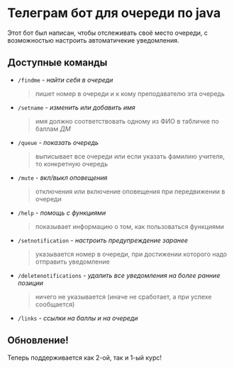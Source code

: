 # Телеграм бот для очереди по java

Этот бот был написан, чтобы отслеживать своё место очереди, с возможностью настроить 
автоматичекие уведомления.

## Доступные команды

* ``/findme`` - _найти себя в очереди_ 
  > пишет номер в очереди и к кому преподавателю эта очередь
* ``/setname`` - _изменить или добавить имя_ 
  > имя должно соответствовать одному из ФИО в табличке по баллам *ДМ*
* ``/queue`` - _показать очередь_ 
  > выписывает все очереди или если указать фамилию учителя, то конкретную очередь
* ``/mute`` - _вкл/выкл оповещения_
  > отключения или включение оповещения при передвижении в очереди
* ``/help`` - _помощь с функциями_
  > показывает информацию о том, как пользоваться функциями  
* ``/setnotification`` - _настроить предупреждение заранее_
  > указывается номер в очереди, при достижении которого надо отправить уведомление
* ``/deletenotifications`` - _удалить все уведомления на более ранние позиции_
  > ничего не указывается (иначе не сработает, а при успехе сообщается)
* ``/links`` - _ссылки на баллы и на очереди_
## Обновление!
Теперь поддерживается как 2-ой, так и 1-ый курс!